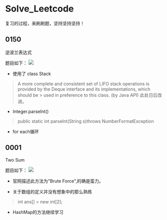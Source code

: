 # Solve_Leetcode
复习的过程，来刷刷题，坚持坚持坚持！
## 0150
逆波兰表达式

题目如下：
![](http://ww1.sinaimg.cn/large/006XKThBly1g38vin0m1cj31kw0rj0xi.jpg)
* 使用了 class Stack<E>
> A more complete and consistent set of LIFO stack operations is provided by the Deque interface and its implementations, which should be > used in preference to this class. (by Java API)
  此处日后改进。
  
* Integer.parseInt()
> public static int parseInt(String s)throws NumberFormatException

* for each循环

## 0001
Two Sum

题目如下：
![](http://ww1.sinaimg.cn/large/006XKThBgy1g3b11gsb6yj31kw0ssdk7.jpg)
* 官网描述此方法为"Brute Force",的确是蛮力。

* 关于数组的定义并没有想象中的那么熟练
> int ans[] = new int[2];

* HashMap的方法继续学习
